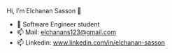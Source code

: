 Hi, I’m Elchanan Sasson 👋
- 🌱 Software Engineer student
- 📫 Mail: elchanans123@gmail.com
- 📫 Linkedin: www.linkedin.com/in/elchanan-sasson

